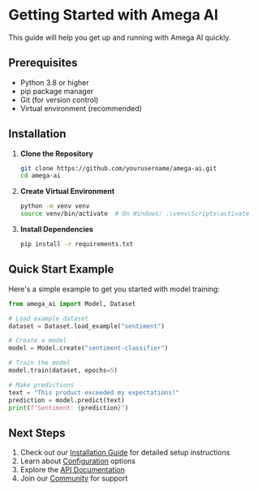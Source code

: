 # Getting Started with Amega AI

This guide will help you get up and running with Amega AI quickly.

## Prerequisites

- Python 3.8 or higher
- pip package manager
- Git (for version control)
- Virtual environment (recommended)

## Installation

1. **Clone the Repository**

   ```bash
   git clone https://github.com/yourusername/amega-ai.git
   cd amega-ai
   ```

2. **Create Virtual Environment**

   ```bash
   python -m venv venv
   source venv/bin/activate  # On Windows: .\venv\Scripts\activate
   ```

3. **Install Dependencies**

   ```bash
   pip install -r requirements.txt
   ```

## Quick Start Example

Here's a simple example to get you started with model training:

```python
from amega_ai import Model, Dataset

# Load example dataset
dataset = Dataset.load_example("sentiment")

# Create a model
model = Model.create("sentiment-classifier")

# Train the model
model.train(dataset, epochs=5)

# Make predictions
text = "This product exceeded my expectations!"
prediction = model.predict(text)
print(f"Sentiment: {prediction}")
```

## Next Steps

1. Check out our [Installation Guide](installation.md) for detailed setup instructions
2. Learn about [Configuration](configuration.md) options
3. Explore the [API Documentation](../api.md)
4. Join our [Community](https://discord.gg/amega-ai) for support 